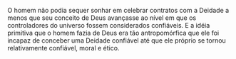 ﻿O homem não podia sequer sonhar em celebrar contratos com a Deidade a menos que seu conceito de Deus avançasse ao nível em que os controladores do universo fossem considerados confiáveis. E a idéia primitiva que o homem fazia de Deus era tão antropomórfica que ele foi incapaz de conceber uma Deidade confiável até que ele próprio se tornou relativamente confiável, moral e ético.